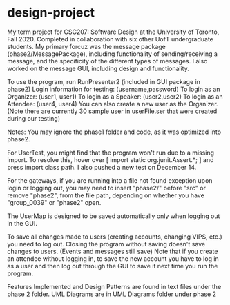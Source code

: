 # design-project

My term project for CSC207: Software Design at the University of Toronto, Fall 2020. Completed in collaboration with six other UofT undergraduate students.
My primary forcuz was the message package (phase2/MessagePackage), including functionality of sending/receiving a message, 
and the specificity of the different types of messages. I also worked on the message GUI, including design and functionality. 

To use the program, run RunPresenter2 (included in GUI package in phase2)
Login information for testing: (username,password)
To login as an Organizer: (user1, user1)
To login as a Speaker: (user2,user2)
To login as an Attendee: (user4, user4)
You can also create a new user as the Organizer.
(Note there are currently 30 sample user in userFile.ser that were created during our testing)


Notes:
You may ignore the phase1 folder and code, as it was optimized into phase2. 

For UserTest, you might find that the program won't run due to a missing import.
To resolve this, hover over [ import static org.junit.Assert.*; ] and press import
class path. I also pushed a new test on December 14.

For the gateways, if you are running into a file not found exception upon login
or logging out, you may need to insert "phase2/" before "src" or remove "phase2",
from the file path, depending on whether you have "group_0039" or "phase2" open.

The UserMap is designed to be saved automatically only when logging out in the GUI.

To save all changes made to users (creating accounts, changing VIPS, etc.) you need to log out. Closing the program
without saving doesn't save changes to users. (Events and messages still save)
Note that if you create an attendee without logging in, to save the new account you have to log in as a user
and then log out through the GUI to save it next time you run the program.

Features Implemented and Design Patterns are found in text files under the phase 2 folder.
UML Diagrams are in UML Diagrams folder under phase 2
